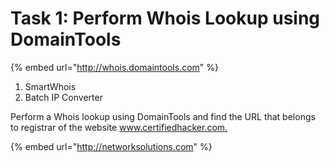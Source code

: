 # Task 1: Perform Whois Lookup using DomainTools

{% embed url="http://whois.domaintools.com" %}

1. SmartWhois
2. Batch IP Converter



Perform a Whois lookup using DomainTools and find the URL that belongs to registrar of the website [www.certifiedhacker.com. ](http://www.certifiedhacker.com)

{% embed url="http://networksolutions.com" %}

